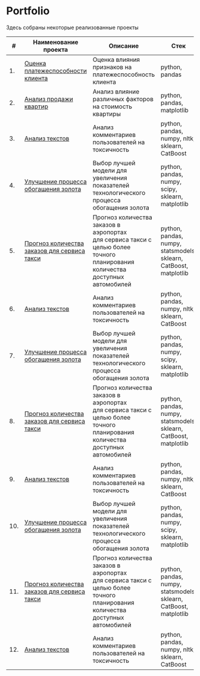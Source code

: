 # Portfolio

Здесь собраны некоторые реализованные проекты


| #   | Наименование проекта                                                                                                                      | Описание                                                                                                                               | Стек                                                              |
|-----|-------------------------------------------------------------------------------------------------------------------------------------------|----------------------------------------------------------------------------------------------------------------------------------------|-------------------------------------------------------------------|
| 1.  | [Оценка платежеспособности клиента](https://github.com/nosnic/y_practicum/blob/main/01_borrowers_reliability/borrowers_reliability.ipynb) | Оценка влияния признаков на платежеспособность клиента                                                                                 | python, pandas                                                    |
| 2.  | [Анализ продажи квартир](https://github.com/nosnic/y_practicum/tree/main/02_apartment_sales_analysis)                                                    | Анализ влияние различных факторов на стоимость квартиры                                                                                | python, pandas, matplotlib |
| 3.  | [Анализ текстов](https://github.com/aq2003/Portfolio/tree/main/Analyzing%20Texts)                                                         | Анализ комментариев пользователей на токсичность                                                                                       | python, pandas, numpy, nltk, sklearn, CatBoost                    |
| 4.  | [Улучшение процесса обогащения золота](https://github.com/aq2003/Portfolio/tree/main/Gold%20Recovery)                                     | Выбор лучшей модели для увеличения<br/>показателей технологического процесса <br/>обогащения золота                                    | python, pandas, numpy, scipy, sklearn, matplotlib                 |
| 5.  | [Прогноз количества заказов для сервиса такси](https://github.com/aq2003/Portfolio/tree/main/Taxi%20Service)                              | Прогноз количества заказов в аэропортах<br/>для сервиса такси с целью более точного планирования количества доступных <br/>автомобилей | python, pandas, numpy, statsmodels, sklearn, CatBoost, matplotlib |
| 6.  | [Анализ текстов](https://github.com/aq2003/Portfolio/tree/main/Analyzing%20Texts)                                                         | Анализ комментариев пользователей на токсичность                                                                                       | python, pandas, numpy, nltk, sklearn, CatBoost                    |
| 7.  | [Улучшение процесса обогащения золота](https://github.com/aq2003/Portfolio/tree/main/Gold%20Recovery)                                     | Выбор лучшей модели для увеличения<br/>показателей технологического процесса <br/>обогащения золота                                    | python, pandas, numpy, scipy, sklearn, matplotlib                 |
| 8.  | [Прогноз количества заказов для сервиса такси](https://github.com/aq2003/Portfolio/tree/main/Taxi%20Service)                              | Прогноз количества заказов в аэропортах<br/>для сервиса такси с целью более точного планирования количества доступных <br/>автомобилей | python, pandas, numpy, statsmodels, sklearn, CatBoost, matplotlib |
| 9.  | [Анализ текстов](https://github.com/aq2003/Portfolio/tree/main/Analyzing%20Texts)                                                         | Анализ комментариев пользователей на токсичность                                                                                       | python, pandas, numpy, nltk, sklearn, CatBoost                    |
| 10. | [Улучшение процесса обогащения золота](https://github.com/aq2003/Portfolio/tree/main/Gold%20Recovery)                                     | Выбор лучшей модели для увеличения<br/>показателей технологического процесса <br/>обогащения золота                                    | python, pandas, numpy, scipy, sklearn, matplotlib                 |
| 11. | [Прогноз количества заказов для сервиса такси](https://github.com/aq2003/Portfolio/tree/main/Taxi%20Service)                              | Прогноз количества заказов в аэропортах<br/>для сервиса такси с целью более точного планирования количества доступных <br/>автомобилей | python, pandas, numpy, statsmodels, sklearn, CatBoost, matplotlib |
| 12. | [Анализ текстов](https://github.com/aq2003/Portfolio/tree/main/Analyzing%20Texts)                                                         | Анализ комментариев пользователей на токсичность                                                                                       | python, pandas, numpy, nltk, sklearn, CatBoost                    |

